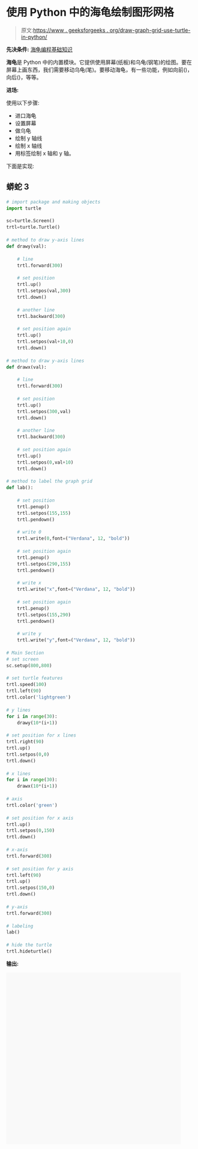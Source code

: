 # 使用 Python 中的海龟绘制图形网格

> 原文:[https://www . geeksforgeeks . org/draw-graph-grid-use-turtle-in-python/](https://www.geeksforgeeks.org/draw-graph-grid-using-turtle-in-python/)

**先决条件:** [海龟编程基础知识](https://www.geeksforgeeks.org/turtle-programming-python/)

**海龟**是 Python 中的内置模块。它提供使用屏幕(纸板)和乌龟(钢笔)的绘图。要在屏幕上画东西，我们需要移动乌龟(笔)。要移动海龟，有一些功能，例如向前()，向后()，等等。

**进场:**

使用以下步骤:

*   进口海龟
*   设置屏幕
*   做乌龟
*   绘制 y 轴线
*   绘制 x 轴线
*   用标签绘制 x 轴和 y 轴。

下面是实现:

## 蟒蛇 3

```py
# import package and making objects
import turtle

sc=turtle.Screen()
trtl=turtle.Turtle()

# method to draw y-axis lines
def drawy(val):

    # line
    trtl.forward(300)

    # set position
    trtl.up()
    trtl.setpos(val,300)
    trtl.down()

    # another line
    trtl.backward(300)

    # set position again
    trtl.up()
    trtl.setpos(val+10,0)
    trtl.down()

# method to draw y-axis lines
def drawx(val):

    # line
    trtl.forward(300)

    # set position
    trtl.up()
    trtl.setpos(300,val)
    trtl.down()

    # another line
    trtl.backward(300)

    # set position again
    trtl.up()
    trtl.setpos(0,val+10)
    trtl.down()

# method to label the graph grid
def lab():

    # set position
    trtl.penup()
    trtl.setpos(155,155)
    trtl.pendown()

    # write 0
    trtl.write(0,font=("Verdana", 12, "bold"))

    # set position again
    trtl.penup()
    trtl.setpos(290,155)
    trtl.pendown()

    # write x
    trtl.write("x",font=("Verdana", 12, "bold"))

    # set position again
    trtl.penup()
    trtl.setpos(155,290)
    trtl.pendown()

    # write y
    trtl.write("y",font=("Verdana", 12, "bold"))

# Main Section
# set screen
sc.setup(800,800)   

# set turtle features
trtl.speed(100)
trtl.left(90) 
trtl.color('lightgreen')

# y lines
for i in range(30):
    drawy(10*(i+1))

# set position for x lines
trtl.right(90)
trtl.up()
trtl.setpos(0,0)
trtl.down()

# x lines
for i in range(30):
    drawx(10*(i+1))

# axis
trtl.color('green')

# set position for x axis
trtl.up()
trtl.setpos(0,150)
trtl.down()

# x-axis
trtl.forward(300)

# set position for y axis
trtl.left(90)
trtl.up()
trtl.setpos(150,0)
trtl.down()

# y-axis
trtl.forward(300)

# labeling
lab()

# hide the turtle
trtl.hideturtle()
```

**输出:**

![](img/19201217e4b7f7bb7e17110b13dd5172.png)